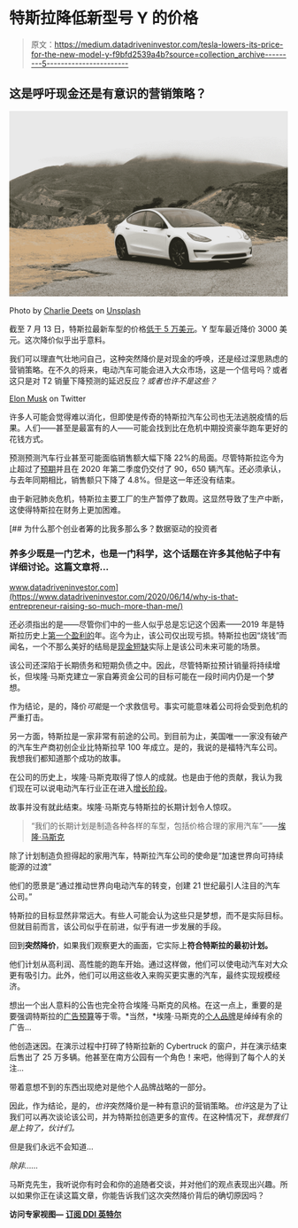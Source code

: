 # 特斯拉降低新型号 Y 的价格

> 原文：<https://medium.datadriveninvestor.com/tesla-lowers-its-price-for-the-new-model-y-f9bfd2539a4b?source=collection_archive---------5----------------------->

## 这是呼吁现金还是有意识的营销策略？

![](img/9b5e6cad029102a4b83f14f13ca66a2c.png)

Photo by [Charlie Deets](https://unsplash.com/@charliedeets?utm_source=medium&utm_medium=referral) on [Unsplash](https://unsplash.com?utm_source=medium&utm_medium=referral)

截至 7 月 13 日，特斯拉最新车型的价格[低于 5 万美元](https://www.tesla.com/modely/design#battery)。Y 型车最近降价 3000 美元。这次降价似乎出乎意料。

我们可以理直气壮地问自己，这种突然降价是对现金的呼唤，还是经过深思熟虑的营销策略。在不久的将来，电动汽车可能会进入大众市场，这是一个信号吗？或者这只是对 T2 销量下降预测的延迟反应？*或者也许不是这些？*

[Elon Musk](https://twitter.com/elonmusk) on Twitter

许多人可能会觉得难以消化，但即使是传奇的特斯拉汽车公司也无法逃脱疫情的后果。人们——甚至是最富有的人——可能会找到比在危机中期投资豪华跑车更好的花钱方式。

预测预测汽车行业甚至可能面临销售额大幅下降 22%的局面。尽管特斯拉迄今为止超过了[预期](https://techcrunch.com/2020/07/02/tesla-delivered-90650-vehicles-in-second-quarter-a-4-9-decline/)并且在 2020 年第二季度仍交付了 90，650 辆汽车。还必须承认，与去年同期相比，销售额只下降了 4.8%。但是这一年还没有结束。

由于新冠肺炎危机，特斯拉主要工厂的生产暂停了数周。这显然导致了生产中断，这使得特斯拉在财务上更加困难。

[](https://www.datadriveninvestor.com/2020/06/14/why-is-that-entrepreneur-raising-so-much-more-than-me/) [## 为什么那个创业者筹的比我多那么多？数据驱动的投资者

### 养多少既是一门艺术，也是一门科学，这个话题在许多其他帖子中有详细讨论。这篇文章将…

www.datadriveninvestor.com](https://www.datadriveninvestor.com/2020/06/14/why-is-that-entrepreneur-raising-so-much-more-than-me/) 

还必须指出的是——尽管你们中的一些人似乎总是忘记这个因素——2019 年是特斯拉历史上[第一个盈利的](https://edition.cnn.com/2020/01/29/business/tesla-earnings/index.html)年。迄今为止，该公司仅出现亏损。特斯拉也因“烧钱”而闻名，一个不那么美好的结局是[现金短缺](https://money.cnn.com/2018/03/28/news/companies/tesla-model-3-cash-crunch/index.html)实际上是该公司未来可能的场景。

该公司还深陷于长期债务和短期负债之中。因此，尽管特斯拉预计销量将持续增长，但埃隆·马斯克建立一家自筹资金公司的目标可能在一段时间内仍是一个梦想。

作为结论，是的，降价*可能*是一个求救信号。事实可能意味着公司将会受到危机的严重打击。

另一方面，特斯拉是一家非常有前途的公司。到目前为止，美国唯一一家没有破产的汽车生产商初创企业比特斯拉早 100 年成立。是的，我说的是福特汽车公司。我想我们都知道那个成功的故事。

在公司的历史上，埃隆·马斯克取得了惊人的成就。也是由于他的贡献，我认为我们现在可以说电动汽车行业正在进入[增长阶段](https://www.youtube.com/watch?v=7vgaLP5dP0w)。

故事并没有就此结束。埃隆·马斯克与特斯拉的长期计划令人惊叹。

> “我们的长期计划是制造各种各样的车型，包括价格合理的家用汽车”——[埃隆·马斯克](https://www.tesla.com/blog/secret-tesla-motors-master-plan-just-between-you-and-me)

除了计划制造负担得起的家用汽车，特斯拉汽车公司的使命是“加速世界向可持续能源的过渡”

他们的愿景是“通过推动世界向电动汽车的转变，创建 21 世纪最引人注目的汽车公司。”

特斯拉的目标显然非常远大。有些人可能会认为这些只是梦想，而不是实际目标。但就目前而言，该公司似乎在前进，似乎有进一步发展的手段。

回到**突然降价**，如果我们观察更大的画面，它实际上**符合特斯拉的最初计划。**

他们计划从高利润、高性能的跑车开始。通过这样做，他们可以使电动汽车对大众更有吸引力。此外，他们可以用这些收入来购买更实惠的汽车，最终实现规模经济。

想出一个出人意料的公告也完全符合埃隆·马斯克的风格。在这一点上，重要的是要强调特斯拉的[广告预算](https://marketingexamples.com/referral/tesla-marketing-strategy)等于零。*当然，*埃隆·马斯克的[个人品牌](https://www.youtube.com/watch?v=bYnBozl-9Ok)是绰绰有余的广告…

他创造迷因。在演示过程中打碎了特斯拉新的 Cybertruck 的窗户，并在演示结束后售出了 25 万多辆。他甚至在南方公园有一个角色！来吧，他得到了每个人的关注…

带着意想不到的东西出现绝对是他个人品牌战略的一部分。

因此，作为结论，是的，*也许*突然降价是一种有意识的营销策略。*也许*这是为了让我们可以再次谈论该公司，并为特斯拉创造更多的宣传。在这种情况下，*我想我们是上钩了，伙计们。*

但是我们永远不会知道…

*除非……*

马斯克先生，我听说你有时会和你的追随者交谈，并对他们的观点表现出兴趣。所以如果你正在读这篇文章，你能告诉我们这次突然降价背后的确切原因吗？

**访问专家视图—** [**订阅 DDI 英特尔**](https://datadriveninvestor.com/ddi-intel)